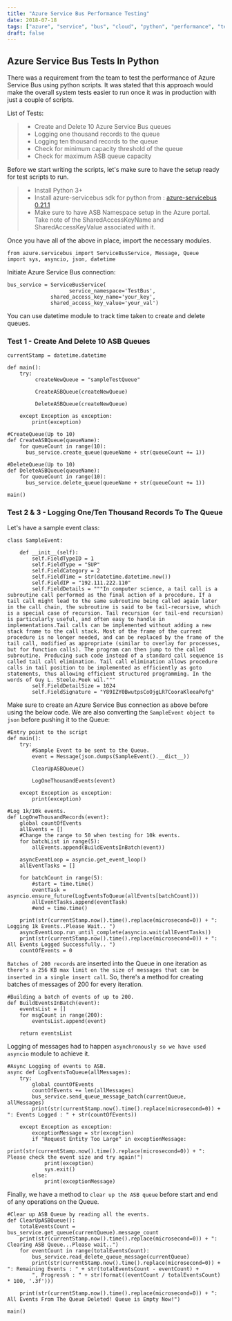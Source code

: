```yaml
---
title: "Azure Service Bus Performance Testing"
date: 2018-07-18
tags: ["azure", "service", "bus", "cloud", "python", "performance", "testing"]
draft: false
---
```


## Azure Service Bus Tests In Python

There was a requirement from the team to test the performance of Azure Service Bus using python scripts. It was stated that this approach would make the overall system tests easier to run once it was in production with just a couple of scripts.

List of Tests:

> - Create and Delete 10 Azure Service Bus queues
> - Logging one thousand records to the queue
> - Logging ten thousand records to the queue
> - Check for minimum capacity threshold of the queue
> - Check for maximum ASB queue capacity

Before we start writing the scripts, let's make sure to have the setup ready for test scripts to run.

> - Install Python 3+
> - Install azure-servicebus sdk for python from : [azure-servicebus 0.21.1](https://pypi.org/project/azure-servicebus/)
> - Make sure to have ASB Namespace setup in the Azure portal. Take note of the SharedAccessKeyName and SharedAccessKeyValue associated with it.

Once you have all of the above in place, import the necessary modules.

```
from azure.servicebus import ServiceBusService, Message, Queue
import sys, asyncio, json, datetime
```
Initiate Azure Service Bus connection:
```
bus_service = ServiceBusService(
			        service_namespace='TestBus',
              shared_access_key_name='your_key',
              shared_access_key_value='your_val')  
```
You can use datetime module to track time taken to create and delete queues.

### Test 1 - Create And Delete 10 ASB Queues

```
currentStamp = datetime.datetime

def main():
    try:
         createNewQueue = "sampleTestQueue"
        
         CreateASBQueue(createNewQueue)

         DeleteASBQueue(createNewQueue)

    except Exception as exception:
        print(exception)
        
#CreateQueue(Up to 10)
def CreateASBQueue(queueName):
    for queueCount in range(10):   
      bus_service.create_queue(queueName + str(queueCount += 1))
        
#DeleteQueue(Up to 10)
def DeleteASBQueue(queueName):
    for queueCount in range(10):
      bus_service.delete_queue(queueName + str(queueCount += 1))
        
main()

```

### Test 2 & 3 - Logging One/Ten Thousand Records To The Queue


Let's have a sample event class:


```
class SampleEvent:

    def __init__(self):
        self.FieldTypeID = 1
        self.FieldType = "SUP"
        self.FieldCategory = 2
        self.FieldTime = str(datetime.datetime.now())
        self.FieldIP = "192.111.222.110"
        self.FieldDetails = """In computer science, a tail call is a subroutine call performed as the final action of a procedure. If a tail call might lead to the same subroutine being called again later in the call chain, the subroutine is said to be tail-recursive, which is a special case of recursion. Tail recursion (or tail-end recursion) is particularly useful, and often easy to handle in implementations.Tail calls can be implemented without adding a new stack frame to the call stack. Most of the frame of the current procedure is no longer needed, and can be replaced by the frame of the tail call, modified as appropriate (similar to overlay for processes, but for function calls). The program can then jump to the called subroutine. Producing such code instead of a standard call sequence is called tail call elimination. Tail call elimination allows procedure calls in tail position to be implemented as efficiently as goto statements, thus allowing efficient structured programming. In the words of Guy L. Steele.Peek wil."""
        self.FieldDetailSize = 1024
        self.FieldSignature = "Y89IZY0BwutpsCoOjgLR7CooraKleeaPofg"
```

Make sure to create an Azure Service Bus connection as above before using the below code. We are also converting the `SampleEvent object to json` before pushing it to the Queue:

```
#Entry point to the script
def main():
    try:
        #Sample Event to be sent to the Queue.
        event = Message(json.dumps(SampleEvent().__dict__))

        ClearUpASBQueue()

        LogOneThousandEvents(event)

    except Exception as exception:
        print(exception)

#Log 1k/10k events.
def LogOneThousandRecords(event):
    global countOfEvents
    allEvents = []
    #Change the range to 50 when testing for 10k events.
    for batchList in range(5):
        allEvents.append(BuildEventsInBatch(event))

    asyncEventLoop = asyncio.get_event_loop()
    allEventTasks = []

    for batchCount in range(5):
        #start = time.time()
        eventTask = asyncio.ensure_future(LogEventsToQueue(allEvents[batchCount]))
        allEventTasks.append(eventTask)
        #end = time.time()
    
    print(str(currentStamp.now().time().replace(microsecond=0)) + ": Logging 1k Events..Please Wait.. ")
    asyncEventLoop.run_until_complete(asyncio.wait(allEventTasks))
    print(str(currentStamp.now().time().replace(microsecond=0)) + ": All Events Logged Successfully.. ")
    countOfEvents = 0
```

`Batches of 200 records` are inserted into the Queue in one iteration as `there's a 256 KB max limit on the size of messages that can be inserted in a single insert call`. So, there's a method for creating batches of messages of 200 for every iteration.

```
#Building a batch of events of up to 200.
def BuildEventsInBatch(event):
    eventsList = []
    for msgCount in range(200):
        eventsList.append(event)

    return eventsList
```

Logging of messages had to happen `asynchronously so we have used asyncio` module to achieve it.

```
#Async Logging of events to ASB.
async def LogEventsToQueue(allMessages):
    try:
        global countOfEvents
        countOfEvents += len(allMessages)
        bus_service.send_queue_message_batch(currentQueue, allMessages)
        print(str(currentStamp.now().time().replace(microsecond=0)) + ": Events Logged : " + str(countOfEvents))

    except Exception as exception:
        exceptionMessage = str(exception)
        if "Request Entity Too Large" in exceptionMessage:
            print(str(currentStamp.now().time().replace(microsecond=0)) + ": Please check the event size and try again!")
            print(exception)
            sys.exit()
        else:
            print(exceptionMessage)
```

Finally, we have a method to `clear up the ASB queue` before start and end of any operations on the Queue.

```
#Clear up ASB Queue by reading all the events.
def ClearUpASBQueue():
    totalEventsCount = bus_service.get_queue(currentQueue).message_count
    print(str(currentStamp.now().time().replace(microsecond=0)) + ": Clearing ASB Queue...Please wait..")
    for eventCount in range(totalEventsCount):
        bus_service.read_delete_queue_message(currentQueue)
        print(str(currentStamp.now().time().replace(microsecond=0)) + ": Remaining Events : " + str(totalEventsCount - eventCount) + 
        ", Progress% : " + str(format((eventCount / totalEventsCount) * 100, '.3f')))
    
    print(str(currentStamp.now().time().replace(microsecond=0)) + ": All Events From The Queue Deleted! Queue is Empty Now!")

main()
```
